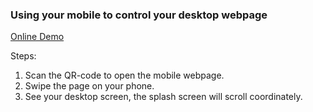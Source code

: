 ### Using your mobile to control your desktop webpage

[Online Demo](http://huntsbar.com:8850)

Steps:
 1. Scan the QR-code to open the mobile webpage.
 2. Swipe the page on your phone.
 3. See your desktop screen, the splash screen will scroll coordinately.
